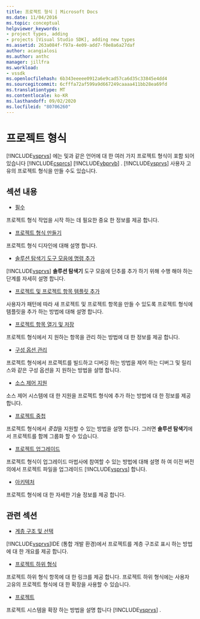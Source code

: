 ```yaml
---
title: 프로젝트 형식 | Microsoft Docs
ms.date: 11/04/2016
ms.topic: conceptual
helpviewer_keywords:
- project types, adding
- projects [Visual Studio SDK], adding new types
ms.assetid: 263a084f-f97a-4e09-add7-f0e8a6a27daf
author: acangialosi
ms.author: anthc
manager: jillfra
ms.workload:
- vssdk
ms.openlocfilehash: 6b343eeeee0912a6e9cad57ca6d35c33845e4dd4
ms.sourcegitcommit: 6cfffa72af599a9d667249caaaa411bb28ea69fd
ms.translationtype: MT
ms.contentlocale: ko-KR
ms.lasthandoff: 09/02/2020
ms.locfileid: "80706260"
---
```

# <a name="project-types"></a>프로젝트 형식
[!INCLUDE[vsprvs](../../code-quality/includes/vsprvs_md.md)] 에는 및과 같은 언어에 대 한 여러 가지 프로젝트 형식이 포함 되어 있습니다 [!INCLUDE[csprcs](../../data-tools/includes/csprcs_md.md)] [!INCLUDE[vbprvb](../../code-quality/includes/vbprvb_md.md)] . [!INCLUDE[vsprvs](../../code-quality/includes/vsprvs_md.md)] 사용자 고유의 프로젝트 형식을 만들 수도 있습니다.

## <a name="in-this-section"></a>섹션 내용
- [필수](../../extensibility/internals/project-type-essentials.md)

 프로젝트 형식 작업을 시작 하는 데 필요한 중요 한 정보를 제공 합니다.

- [프로젝트 형식 만들기](../../extensibility/internals/creating-project-types.md)

 프로젝트 형식 디자인에 대해 설명 합니다.

- [솔루션 탐색기 도구 모음에 명령 추가](../../extensibility/adding-a-command-to-the-solution-explorer-toolbar.md)

 [!INCLUDE[vsprvs](../../code-quality/includes/vsprvs_md.md)] **솔루션 탐색기** 도구 모음에 단추를 추가 하기 위해 수행 해야 하는 단계를 자세히 설명 합니다.

- [프로젝트 및 프로젝트 항목 템플릿 추가](../../extensibility/internals/adding-project-and-project-item-templates.md)

 사용자가 패턴에 따라 새 프로젝트 및 프로젝트 항목을 만들 수 있도록 프로젝트 형식에 템플릿을 추가 하는 방법에 대해 설명 합니다.

- [프로젝트 항목 열기 및 저장](../../extensibility/internals/opening-and-saving-project-items.md)

 프로젝트 형식에서 지 원하는 항목을 관리 하는 방법에 대 한 정보를 제공 합니다.

- [구성 옵션 관리](../../extensibility/internals/managing-configuration-options.md)

 프로젝트 형식에서 프로젝트를 빌드하고 디버깅 하는 방법을 제어 하는 디버그 및 릴리스와 같은 구성 옵션을 지 원하는 방법을 설명 합니다.

- [소스 제어 지원](../../extensibility/internals/supporting-source-control.md)

 소스 제어 시스템에 대 한 지원을 프로젝트 형식에 추가 하는 방법에 대 한 정보를 제공 합니다.

- [프로젝트 중첩](../../extensibility/internals/nesting-projects.md)

 프로젝트 형식에서 *중첩*을 지원할 수 있는 방법을 설명 합니다. 그러면 **솔루션 탐색기**에서 프로젝트를 함께 그룹화 할 수 있습니다.

- [프로젝트 업그레이드](../../extensibility/internals/upgrading-projects.md)

 프로젝트 형식이 업그레이드 마법사에 참여할 수 있는 방법에 대해 설명 하 여 이전 버전의에서 프로젝트 파일을 업그레이드 [!INCLUDE[vsprvs](../../code-quality/includes/vsprvs_md.md)] 합니다.

- [아키텍처](../../extensibility/internals/project-types-architecture.md)

 프로젝트 형식에 대 한 자세한 기술 정보를 제공 합니다.

## <a name="related-sections"></a>관련 섹션
- [계층 구조 및 선택](../../extensibility/internals/hierarchies-and-selection.md)

 [!INCLUDE[vsprvs](../../code-quality/includes/vsprvs_md.md)]IDE (통합 개발 환경)에서 프로젝트를 계층 구조로 표시 하는 방법에 대 한 개요를 제공 합니다.

- [프로젝트 하위 형식](../../extensibility/internals/project-subtypes.md)

 프로젝트 하위 형식 항목에 대 한 링크를 제공 합니다. 프로젝트 하위 형식에는 사용자 고유의 프로젝트 형식에 대 한 확장을 사용할 수 있습니다.

- [프로젝트](../../extensibility/internals/projects.md)

 프로젝트 시스템을 확장 하는 방법을 설명 합니다 [!INCLUDE[vsprvs](../../code-quality/includes/vsprvs_md.md)] .
